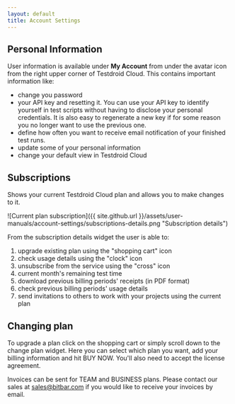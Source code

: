 ```yaml
---
layout: default
title: Account Settings
---
```


## Personal Information

User information is available under **My Account** from under the avatar icon from the right upper corner of Testdroid Cloud. This contains important information like:

* change you password
* your API key and resetting it. You can use your API key to identify yourself in test scripts without having to disclose your personal credentials. It is also easy to regenerate a new key if for some reason you no longer want to use the previous one.
* define how often you want to receive email notification of your finished test runs.
* update some of your personal information
* change your default view in Testdroid Cloud

## Subscriptions

Shows your current Testdroid Cloud plan and allows you to make changes to it. 

![Current plan subscription]({{ site.github.url }}/assets/user-manuals/account-settings/subscriptions-details.png "Subscription details")

From the subscription details widget the user is able to:

1. upgrade existing plan using the "shopping cart" icon
2. check usage details using the "clock" icon
3. unsubscribe from the service using the "cross" icon
4. current month's remaining test time 
5. download previous billing periods' receipts (in PDF format)
6. check previous billing periods' usage details
7. send invitations to others to work with your projects using the current plan


## Changing plan

To upgrade a plan click on the shopping cart or simply scroll down to the change plan widget. Here you can select which plan you want, add your billing information and hit BUY NOW. You'll also need to accept the license agreement. 

Invoices can be sent for TEAM and BUSINESS plans. Please contact our sales at <sales@bitbar.com> if you would like to receive your invoices by email.